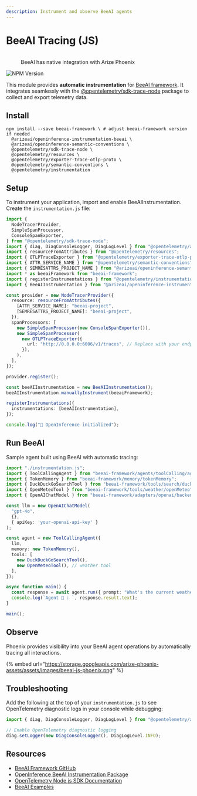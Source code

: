 ```yaml
---
description: Instrument and observe BeeAI agents
---
```


# BeeAI Tracing (JS)

<figure><img src="https://storage.googleapis.com/arize-phoenix-assets/assets/images/beeai_architecture.jpeg" alt=""><figcaption><p>BeeAI has native integration with Arize Phoenix</p></figcaption></figure>

<div align="left"><img src="https://img.shields.io/npm/v/%40arizeai%2Fopeninference-instrumentation-beeai" alt="NPM Version"></div>

This module provides **automatic instrumentation** for [BeeAI framework](https://github.com/i-am-bee/beeai-framework/tree/main). It integrates seamlessly with the [@opentelemetry/sdk-trace-node](https://github.com/open-telemetry/opentelemetry-js/tree/main/packages/opentelemetry-sdk-trace-node) package to collect and export telemetry data.

## Install

```shell
npm install --save beeai-framework \ # adjust beeai-framework version if needed
  @arizeai/openinference-instrumentation-beeai \
  @arizeai/openinference-semantic-conventions \
  @opentelemetry/sdk-trace-node \
  @opentelemetry/resources \
  @opentelemetry/exporter-trace-otlp-proto \
  @opentelemetry/semantic-conventions \
  @opentelemetry/instrumentation
```

## Setup

To instrument your application, import and enable BeeAIInstrumentation. Create the `instrumentation.js` file:

```typescript
import {
  NodeTracerProvider,
  SimpleSpanProcessor,
  ConsoleSpanExporter,
} from "@opentelemetry/sdk-trace-node";
import { diag, DiagConsoleLogger, DiagLogLevel } from "@opentelemetry/api";
import { resourceFromAttributes } from "@opentelemetry/resources";
import { OTLPTraceExporter } from "@opentelemetry/exporter-trace-otlp-proto";
import { ATTR_SERVICE_NAME } from "@opentelemetry/semantic-conventions";
import { SEMRESATTRS_PROJECT_NAME } from "@arizeai/openinference-semantic-conventions";
import * as beeaiFramework from "beeai-framework";
import { registerInstrumentations } from "@opentelemetry/instrumentation";
import { BeeAIInstrumentation } from "@arizeai/openinference-instrumentation-beeai";

const provider = new NodeTracerProvider({
  resource: resourceFromAttributes({
    [ATTR_SERVICE_NAME]: "beeai-project",
    [SEMRESATTRS_PROJECT_NAME]: "beeai-project",
  }),
  spanProcessors: [
    new SimpleSpanProcessor(new ConsoleSpanExporter()),
    new SimpleSpanProcessor(
      new OTLPTraceExporter({
        url: "http://0.0.0.0:6006/v1/traces", // Replace with your endpoint
      }),
    ),
  ],
});

provider.register();

const beeAIInstrumentation = new BeeAIInstrumentation();
beeAIInstrumentation.manuallyInstrument(beeaiFramework);

registerInstrumentations({
  instrumentations: [beeAIInstrumentation],
});

console.log("👀 OpenInference initialized");
```

## Run BeeAI

Sample agent built using BeeAI with automatic tracing:

```typescript
import "./instrumentation.js";
import { ToolCallingAgent } from "beeai-framework/agents/toolCalling/agent";
import { TokenMemory } from "beeai-framework/memory/tokenMemory";
import { DuckDuckGoSearchTool } from "beeai-framework/tools/search/duckDuckGoSearch";
import { OpenMeteoTool } from "beeai-framework/tools/weather/openMeteo";
import { OpenAIChatModel } from "beeai-framework/adapters/openai/backend/chat";

const llm = new OpenAIChatModel(
  "gpt-4o", 
  {},
  { apiKey: 'your-openai-api-key' }
);

const agent = new ToolCallingAgent({
  llm,
  memory: new TokenMemory(),
  tools: [
    new DuckDuckGoSearchTool(),
    new OpenMeteoTool(), // weather tool
  ],
});

async function main() {
  const response = await agent.run({ prompt: "What's the current weather in Berlin?" });
  console.log(`Agent 🤖 : `, response.result.text);
}

main();
```

## Observe

Phoenix provides visibility into your BeeAI agent operations by automatically tracing all interactions.

{% embed url="https://storage.googleapis.com/arize-phoenix-assets/assets/images/beeai-js-phoenix.png" %}

## Troubleshooting

Add the following at the top of your `instrumentation.js` to see OpenTelemetry diagnostic logs in your console while debugging:

```typescript
import { diag, DiagConsoleLogger, DiagLogLevel } from "@opentelemetry/api";

// Enable OpenTelemetry diagnostic logging
diag.setLogger(new DiagConsoleLogger(), DiagLogLevel.INFO);
```

## Resources

* [BeeAI Framework GitHub](https://github.com/i-am-bee/beeai-framework)
* [OpenInference BeeAI Instrumentation Package](https://www.npmjs.com/package/@arizeai/openinference-instrumentation-beeai)
* [OpenTelemetry Node.js SDK Documentation](https://opentelemetry.io/docs/languages/js/getting-started/nodejs/)
* [BeeAI Examples](https://github.com/Arize-ai/openinference/tree/main/js/packages/openinference-instrumentation-beeai/examples)
